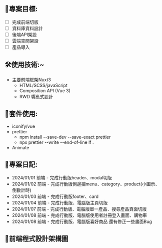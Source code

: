 ## 🌝專案目標:

- [ ] 完成前端切版
- [ ] 資料庫資料設計
- [ ] 後端API架設
- [ ] 雲端空間架設
- [ ] 產品導入

## 🛠️使用技術:~

- 主要前端框架Nuxt3
  - HTML/SCSS/javaScript
  - Composition API (Vue 3)
  - RWD 響應式設計

## 📱套件使用:

- iconify/vue
- prettier
  - npm install --save-dev --save-exact prettier
  - npx prettier --write --end-of-line lf .
- Animate

## 🧭專案日記:

- 2024/01/01 前端 - 完成行動版header、modal切版
- 2024/01/02 前端 - 完成行動版側邊攔menu、category、product(小圖示、倒數計時)
- 2024/01/03 前端 - 完成行動版footer、card
- 2024/01/04 前端 - 完成行動版、電腦版主頁切版
- 2024/01/07 前端 - 完成行動版、電腦版單一產品、搜尋產品頁面切版
- 2024/01/08 前端 - 完成行動版、電腦版使用者註冊登入畫面、購物車
- 2024/01/08 前端 - 完成行動版、電腦版喜好商品 還有修正一些畫面Bug

## 🔗前端程式設計架構圖

